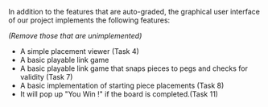 In addition to the features that are auto-graded, the graphical user interface
of our project implements the following features:

*(Remove those that are unimplemented)*

 - A simple placement viewer (Task 4)
 - A basic playable link game
 - A basic playable link game that snaps pieces to pegs and checks for validity (Task 7)
 - A basic implementation  of starting piece placements (Task 8)
 - It will pop up "You Win !" if the board is completed.(Task 11) 


